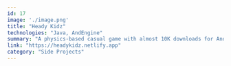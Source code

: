 ```yaml
---
id: 17
image: './image.png'
title: "Heady Kidz"
technologies: "Java, AndEngine"
summary: "A physics-based casual game with almost 10K downloads for Android devices."
link: "https://headykidz.netlify.app"
category: "Side Projects"
---
```

